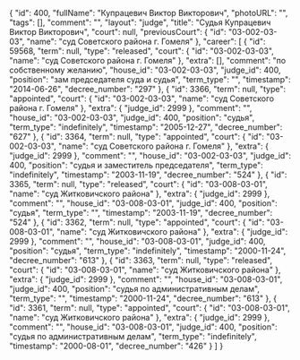 {
    "id": 400,
    "fullName": "Купрацевич Виктор Викторович",
    "photoURL": "",
    "tags": [],
    "comment": "",
    "layout": "judge",
    "title": "Судья Купрацевич Виктор Викторович",
    "court": null,
    "previousCourt": {
        "id": "03-002-03-03",
        "name": "суд Советского района г. Гомеля"
    },
    "career": [
        {
            "id": 59568,
            "term": null,
            "type": "released",
            "court": {
                "id": "03-002-03-03",
                "name": "суд Советского района г. Гомеля"
            },
            "extra": [],
            "comment": "по собственному желанию",
            "house_id": "03-002-03-03",
            "judge_id": 400,
            "position": "зам председателя суда и судья",
            "term_type": "",
            "timestamp": "2014-06-26",
            "decree_number": "297"
        },
        {
            "id": 3366,
            "term": null,
            "type": "appointed",
            "court": {
                "id": "03-002-03-03",
                "name": "суд Советского района г. Гомеля"
            },
            "extra": {
                "judge_id": 2999
            },
            "comment": "",
            "house_id": "03-002-03-03",
            "judge_id": 400,
            "position": "судья",
            "term_type": "indefinitely",
            "timestamp": "2005-12-27",
            "decree_number": "627"
        },
        {
            "id": 3364,
            "term": null,
            "type": "appointed",
            "court": {
                "id": "03-002-03-03",
                "name": "суд Советского района г. Гомеля"
            },
            "extra": {
                "judge_id": 2999
            },
            "comment": "",
            "house_id": "03-002-03-03",
            "judge_id": 400,
            "position": "судья и заместитель председателя",
            "term_type": "indefinitely",
            "timestamp": "2003-11-19",
            "decree_number": "524"
        },
        {
            "id": 3365,
            "term": null,
            "type": "released",
            "court": {
                "id": "03-008-03-01",
                "name": "суд Житковичского района"
            },
            "extra": {
                "judge_id": 2999
            },
            "comment": "",
            "house_id": "03-008-03-01",
            "judge_id": 400,
            "position": "судья",
            "term_type": "",
            "timestamp": "2003-11-19",
            "decree_number": "524"
        },
        {
            "id": 3362,
            "term": null,
            "type": "appointed",
            "court": {
                "id": "03-008-03-01",
                "name": "суд Житковичского района"
            },
            "extra": {
                "judge_id": 2999
            },
            "comment": "",
            "house_id": "03-008-03-01",
            "judge_id": 400,
            "position": "судья",
            "term_type": "indefinitely",
            "timestamp": "2000-11-24",
            "decree_number": "613"
        },
        {
            "id": 3363,
            "term": null,
            "type": "released",
            "court": {
                "id": "03-008-03-01",
                "name": "суд Житковичского района"
            },
            "extra": {
                "judge_id": 2999
            },
            "comment": "",
            "house_id": "03-008-03-01",
            "judge_id": 400,
            "position": "судья по административным делам",
            "term_type": "",
            "timestamp": "2000-11-24",
            "decree_number": "613"
        },
        {
            "id": 3361,
            "term": null,
            "type": "appointed",
            "court": {
                "id": "03-008-03-01",
                "name": "суд Житковичского района"
            },
            "extra": {
                "judge_id": 2999
            },
            "comment": "",
            "house_id": "03-008-03-01",
            "judge_id": 400,
            "position": "судья по административным делам",
            "term_type": "indefinitely",
            "timestamp": "2000-08-01",
            "decree_number": "426"
        }
    ]
}